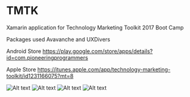# TMTK
Xamarin application for Technology Marketing Toolkit 2017 Boot Camp

Packages used
Avavanche and
UXDivers

Android Store
https://play.google.com/store/apps/details?id=com.pioneeringprogrammers

Apple Store
https://itunes.apple.com/app/technology-marketing-toolkit/id1231166075?mt=8



![Alt text](http://a4.mzstatic.com/us/r30/Purple117/v4/4a/c6/e7/4ac6e7f6-ce3d-c567-dadb-f22e7dd9d18b/screen696x696.jpeg)
![Alt text](http://a4.mzstatic.com/us/r30/Purple122/v4/a7/24/ae/a724ae14-d0b5-4ebf-8e84-3de4f31bec12/screen696x696.jpeg)
![Alt text](http://a2.mzstatic.com/us/r30/Purple91/v4/fb/f6/29/fbf6297d-0c96-0759-2bca-241b2c1b2e83/screen696x696.jpeg)
![Alt text](http://a1.mzstatic.cZZZZom/us/r30/Purple111/v4/45/a6/c1/45a6c10b-3777-7e39-886c-7a93b75584ca/screen696x696.jpeg)

